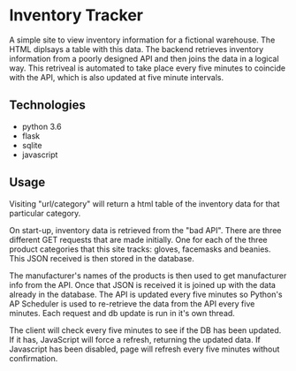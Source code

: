 # Inventory Tracker
A simple site to view inventory information for a fictional warehouse.
The HTML diplsays a table with this data.
The backend retrieves inventory information from a poorly designed API and then joins the data
in a logical way.
This retriveal is automated to take place every five minutes to coincide with the API,
which is also updated at five minute intervals.

## Technologies

* python 3.6
* flask
* sqlite
* javascript

## Usage
Visiting "url/category" will return a html table of the inventory data for that particular category.

On start-up, inventory data is retrieved from the "bad API".
There are three different GET requests that are made initially.
One for each of the three product categories that this site tracks: gloves, facemasks and beanies.
This JSON received is then stored in the database.

The manufacturer's names of the products is then used to get manufacturer info from the API.
Once that JSON is received it is joined up with the data already in the database.
The API is updated every five minutes so Python's AP Scheduler is used to re-retrieve the data from the API every five minutes.
Each request and db update is run in it's own thread.

The client will check every five minutes to see if the DB has been updated.
If it has, JavaScript will force a refresh, returning the updated data.
If Javascript has been disabled, page will refresh every five minutes without confirmation.



